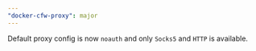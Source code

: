 ```yaml
---
"docker-cfw-proxy": major
---
```


Default proxy config is now `noauth` and only `Socks5` and `HTTP` is available.
